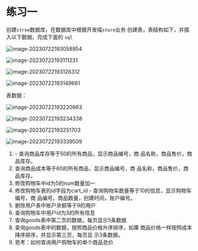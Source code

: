 # 练习一

创建`stroe`数据库，在数据库中根据开发喵`store`业务 创建表，表结构如下，并插入以下数据，完成下面的 `sql`

![image-20230722193058954](C:/Users/26481/AppData/Roaming/Typora/typora-user-images/image-20230722193058954.png)

![image-20230722193111231](C:/Users/26481/AppData/Roaming/Typora/typora-user-images/image-20230722193111231.png)

![image-20230722193126312](C:/Users/26481/AppData/Roaming/Typora/typora-user-images/image-20230722193126312.png)

![image-20230722193149661](C:/Users/26481/AppData/Roaming/Typora/typora-user-images/image-20230722193149661.png)

表数据：

![image-20230722193220963](C:/Users/26481/AppData/Roaming/Typora/typora-user-images/image-20230722193220963.png)

![image-20230722193234338](C:/Users/26481/AppData/Roaming/Typora/typora-user-images/image-20230722193234338.png)

![image-20230722193251703](C:/Users/26481/AppData/Roaming/Typora/typora-user-images/image-20230722193251703.png)

![image-20230722193339509](C:/Users/26481/AppData/Roaming/Typora/typora-user-images/image-20230722193339509.png)

1. \- 查询商品库存等于50的所有商品，显示商品编号，商 品名称，商品售价，商品库存。
2. 查询商品成本等于60的所有商品，显示商品编号，商 品名称，商品售价，商品库存。
3. 修改购物车中id为5的num数量加一 
4. 修改购物车表的id字段为cart_id - 查询购物车数量等于10的信息，显示购物车编号，商 品编号，商品数量，创建时间，账户编号。 
5.  删除用户表中账户余额等于9的用户 
6. 查询购物车中用户id为3的所有信息 
7.  查询goods表中第二页的数据，每页显示5条数据 
8. 查询goods表中的数据，按照商品价格升序排序，如果 商品价格一样按照成本降序排序，并显示第三页，每页显 示3条数据。 
9. 思考：如何查询用户购物车的单个商品总价

